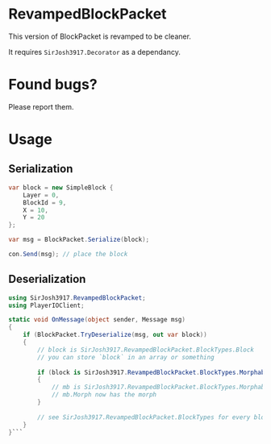 # RevampedBlockPacket

This version of BlockPacket is revamped to be cleaner.

It requires `SirJosh3917.Decorator` as a dependancy.

# Found bugs?

Please report them.

# Usage

## Serialization

```cs
var block = new SimpleBlock {
    Layer = 0,
    BlockId = 9,
    X = 10,
    Y = 20
};

var msg = BlockPacket.Serialize(block);

con.Send(msg); // place the block
```

## Deserialization

```cs
using SirJosh3917.RevampedBlockPacket;
using PlayerIOClient;

static void OnMessage(object sender, Message msg)
{
    if (BlockPacket.TryDeserialize(msg, out var block))
    {
        // block is SirJosh3917.RevampedBlockPacket.BlockTypes.Block
        // you can store `block` in an array or something
        
        if (block is SirJosh3917.RevampedBlockPacket.BlockTypes.MorphableBlock mb)
        {
            // mb is SirJosh3917.RevampedBlockPacket.BlockTypes.MorphableBlock
            // mb.Morph now has the morph
        }
        
        // see SirJosh3917.RevampedBlockPacket.BlockTypes for every block type
    }
}```